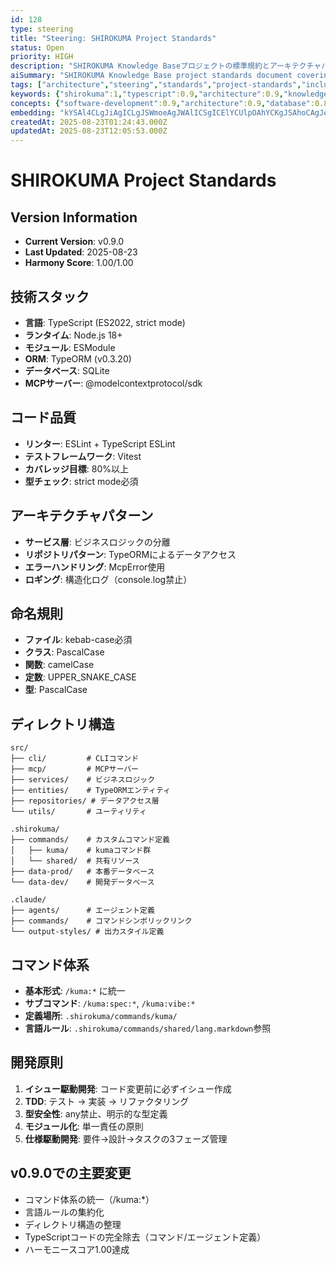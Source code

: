 ```yaml
---
id: 128
type: steering
title: "Steering: SHIROKUMA Project Standards"
status: Open
priority: HIGH
description: "SHIROKUMA Knowledge Baseプロジェクトの標準規約とアーキテクチャパターン"
aiSummary: "SHIROKUMA Knowledge Base project standards document covering TypeScript architecture, coding conventions, testing practices, and development methodologies including TDD and issue-driven development."
tags: ["architecture","steering","standards","project-standards","inclusion:always"]
keywords: {"shirokuma":1,"typescript":0.9,"architecture":0.9,"knowledge":0.9,"project":0.9}
concepts: {"software-development":0.9,"architecture":0.9,"database":0.8,"standards":0.8,"testing":0.7}
embedding: "kYSAl4CLgJiAgICLgJSWmoeAgJWAlICSgICElYCUlpOAhYCKgJSAhoCAgJeAi42GgpCAgYCVgICAgISOgJKCgIyVgIGAkoCEgICNg4CIgIaUkoCAgIiAkICAkoCAgImTk5WAg4CAgIeAgI+HgIKUiZWOgI+AgYCTgICGgYCLjJY="
createdAt: 2025-08-23T01:24:43.000Z
updatedAt: 2025-08-23T12:05:53.000Z
---
```


# SHIROKUMA Project Standards

## Version Information
- **Current Version**: v0.9.0
- **Last Updated**: 2025-08-23
- **Harmony Score**: 1.00/1.00

## 技術スタック
- **言語**: TypeScript (ES2022, strict mode)
- **ランタイム**: Node.js 18+
- **モジュール**: ESModule
- **ORM**: TypeORM (v0.3.20)
- **データベース**: SQLite
- **MCPサーバー**: @modelcontextprotocol/sdk

## コード品質
- **リンター**: ESLint + TypeScript ESLint
- **テストフレームワーク**: Vitest
- **カバレッジ目標**: 80%以上
- **型チェック**: strict mode必須

## アーキテクチャパターン
- **サービス層**: ビジネスロジックの分離
- **リポジトリパターン**: TypeORMによるデータアクセス
- **エラーハンドリング**: McpError使用
- **ロギング**: 構造化ログ（console.log禁止）

## 命名規則
- **ファイル**: kebab-case必須
- **クラス**: PascalCase
- **関数**: camelCase
- **定数**: UPPER_SNAKE_CASE
- **型**: PascalCase

## ディレクトリ構造
```
src/
├── cli/         # CLIコマンド
├── mcp/         # MCPサーバー
├── services/    # ビジネスロジック
├── entities/    # TypeORMエンティティ
├── repositories/ # データアクセス層
└── utils/       # ユーティリティ

.shirokuma/
├── commands/    # カスタムコマンド定義
│   ├── kuma/    # kumaコマンド群
│   └── shared/  # 共有リソース
├── data-prod/   # 本番データベース
└── data-dev/    # 開発データベース

.claude/
├── agents/      # エージェント定義
├── commands/    # コマンドシンボリックリンク
└── output-styles/ # 出力スタイル定義
```

## コマンド体系
- **基本形式**: `/kuma:*` に統一
- **サブコマンド**: `/kuma:spec:*`, `/kuma:vibe:*`
- **定義場所**: `.shirokuma/commands/kuma/`
- **言語ルール**: `.shirokuma/commands/shared/lang.markdown`参照

## 開発原則
1. **イシュー駆動開発**: コード変更前に必ずイシュー作成
2. **TDD**: テスト → 実装 → リファクタリング
3. **型安全性**: any禁止、明示的な型定義
4. **モジュール化**: 単一責任の原則
5. **仕様駆動開発**: 要件→設計→タスクの3フェーズ管理

## v0.9.0での主要変更
- コマンド体系の統一（/kuma:*）
- 言語ルールの集約化
- ディレクトリ構造の整理
- TypeScriptコードの完全除去（コマンド/エージェント定義）
- ハーモニースコア1.00達成